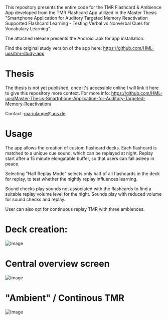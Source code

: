 This repository presents the entire code for the TMR Flashcard & Ambience App developed from the TMR Flashcard App utilized in the Master Thesis "Smartphone Application for Auditory Targeted Memory Reactivation Supported Flashcard Learning - Testing Verbal vs Nonverbal Cues for Vocabulary Learning". 

The attached release presents the Android .apk for app installation.

Find the original study version of the app here: https://github.com/HML-uos/tmr-study-app

# Thesis
The thesis is not yet published, once it's accessible online I will link it here to give this repository more context. For more info: https://github.com/HML-uos/Master-Thesis-Smartphone-Application-for-Auditory-Targeted-Memory-Reactivation/

Contact: mariulange@uos.de

# Usage

The app allows the creation of custom flashcard decks. Each flashcard is matched to a unique cue sound, which can be replayed at night. Replay start after a 15 minute elongatable buffer, so that users can fall asleep in peace. 

Selecting "Half Replay Mode" selects only half of all flashcards in the deck for replay, to test whether the nightly replay influences learning. 

Sound checks play sounds not associated with the flashcards to find a suitable replay volume level for the night. Sounds play with reduced volume for sound checks and replay. 

User can also opt for continuous replay TMR with three ambiences.

# Deck creation:

![Image](https://github.com/user-attachments/assets/56871f4f-65c8-45e9-88d0-8d72c80197b1)

# Central overview screen

![Image](https://github.com/user-attachments/assets/72e0abea-477b-4b65-8e20-0ef31e7fdbe6)

# "Ambient" / Continous TMR 

![Image](https://github.com/user-attachments/assets/5245dc96-e12e-40e3-b022-0f9da2cbaa2d)
